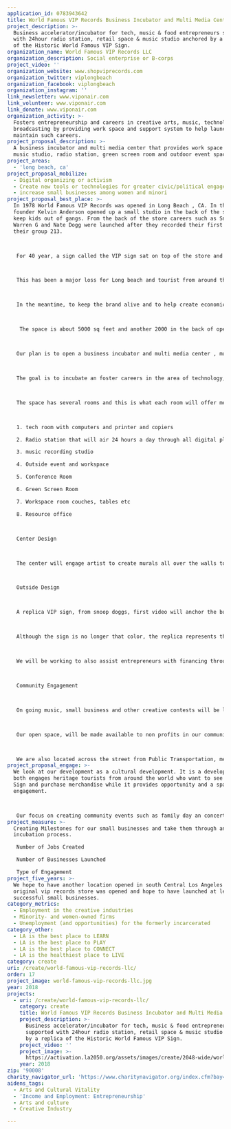 ```yaml
---
application_id: 0783943642
title: World Famous VIP Records Business Incubator and Multi Media Center
project_description: >-
  Business accelerator/incubator for tech, music & food entrepreneurs supported
  with 24hour radio station, retail space & music studio anchored by a replica
  of the Historic World Famous VIP Sign.
organization_name: World Famous VIP Records LLC
organization_description: Social enterprise or B-corps
project_video: ''
organization_website: www.shopviprecords.com
organization_twitter: viplongbeach
organization_facebook: viplongbeach
organization_instagram: ''
link_newsletter: www.viponair.com
link_volunteer: www.viponair.com
link_donate: www.viponair.com
organization_activity: >-
  Fosters entrepreneurship and careers in creative arts, music, technology and
  broadcasting by providing work space and support system to help launch and
  maintain such careers.
project_proposal_description: >-
  A business incubator and multi media center that provides work space tech lab,
  music studio, radio station, green screen room and outdoor event space.
project_areas:
  - 'long beach, ca'
project_proposal_mobilize:
  - Digital organizing or activism
  - Create new tools or technologies for greater civic/political engagement
  - increase small businesses among women and minori
project_proposal_best_place: >-
  In 1978 World Famous VIP Records was opened in Long Beach , CA. In the 90s,
  founder Kelvin Anderson opened up a small studio in the back of the store to
  keep kids out of gangs. From the back of the store careers such as Snoop Dogg,
  Warren G and Nate Dogg were launched after they recorded their first demo for
  their group 213.



   For 40 year, a sign called the VIP sign sat on top of the store and most recently that sign became a Historic Landmark, making the only one of its kind in the world but the sign has been put in storage until we secure a home to open a museum.



   This has been a major loss for Long beach and tourist from around the world to came to see the sign.



   In the meantime, to keep the brand alive and to help create economic opportunities, we have secured a building on long beach blvd. which we currently need assistance in activating



    The space is about 5000 sq feet and another 2000 in the back of open space.



   Our plan is to open a business incubator and multi media center , music recording radio station and retail store in the front.



   The goal is to incubate an foster careers in the area of technology, music, non profit sector, broadcasting, writing and provide a 24 hour radio station that will deliver content through all digital platforms and that will be hosted by radio personalities from across la county.



   The space has several rooms and this is what each room will offer members.



   1. tech room with computers and printer and copiers

   2. Radio station that will air 24 hours a day through all digital platforms

   3. music recording studio

   4. Outside event and workspace

   5. Conference Room

   6. Green Screen Room

   7. Workspace room couches, tables etc

   8. Resource office



   Center Design



   The center will engage artist to create murals all over the walls to reflect the vip history and we will also work to create digital experiences throughout the center.



   Outside Design



   A replica VIP sign, from snoop doggs, first video will anchor the building, as seen in the attached image.



   Although the sign is no longer that color, the replica represents the ara that the young artists got their start in the 90s and gives the center a unique draw.



   We will be working to also assist entrepreneurs with financing through programs like Kiva and a partnership with the City of Long Beach.



   Community Engagement



   On going music, small business and other creative contests will be launched from the center to engage the community and to continue to foster engagement.



   Our open space, will be made available to non profits in our communities for meeting and event space to allow them the ability to collaborate and serve the health and well being of our communities.



   We are also located across the street from Public Transportation, metro , in a area that is undeserved with resources and small businesses.
project_proposal_engage: >-
  We look at our development as a cultural development. It is a development that
  both engages heritage tourists from around the world who want to see the VIP
  Sign and purchase merchandise while it provides opportunity and a space for
  engagement.



   Our focus on creating community events such as family day an concerts that will bring our local community together and create space of engagement and empowerment.
project_measure: >-
  Creating Milestones for our small businesses and take them through an 18 month
  incubation process.

   Number of Jobs Created

   Number of Businesses Launched

   Type of Engagement
project_five_years: >-
  We hope to have another location opened in south Central Los Angeles where the
  original vip records store was opened and hope to have launched at least 100
  successful small businesses.
category_metrics:
  - Employment in the creative industries
  - Minority- and women-owned firms
  - Unemployment (and opportunities) for the formerly incarcerated
category_other:
  - LA is the best place to LEARN
  - LA is the best place to PLAY
  - LA is the best place to CONNECT
  - LA is the healthiest place to LIVE
category: create
uri: /create/world-famous-vip-records-llc/
order: 17
project_image: world-famous-vip-records-llc.jpg
year: 2018
projects:
  - uri: /create/world-famous-vip-records-llc/
    category: create
    title: World Famous VIP Records Business Incubator and Multi Media Center
    project_description: >-
      Business accelerator/incubator for tech, music & food entrepreneurs
      supported with 24hour radio station, retail space & music studio anchored
      by a replica of the Historic World Famous VIP Sign.
    project_video: ''
    project_image: >-
      https://activation.la2050.org/assets/images/create/2048-wide/world-famous-vip-records-llc.jpg
    year: 2018
zip: '90008'
charity_navigator_url: 'https://www.charitynavigator.org/index.cfm?bay=search.profile&ein=820873052'
aidens_tags:
  - Arts and Cultural Vitality
  - 'Income and Employment: Entrepreneurship'
  - Arts and culture
  - Creative Industry

---
```

